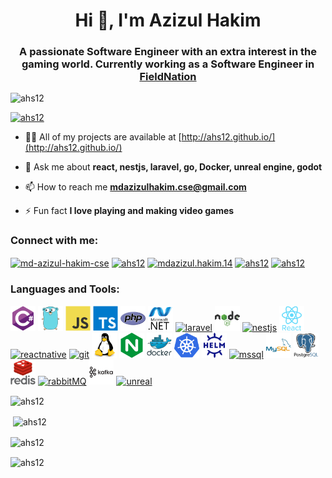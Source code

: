 <h1 align="center">Hi 👋, I'm Azizul Hakim</h1>
<h3 align="center">A passionate Software Engineer with an extra interest in the gaming world. Currently working as a Software Engineer in <a href="https://www.fieldnation.com/">FieldNation</a></h3>

<p align="left"> <img src="https://komarev.com/ghpvc/?username=ahs12&label=Profile%20views&color=0e75b6&style=flat" alt="ahs12" /> </p>

<p align="left"> <a href="https://github.com/ryo-ma/github-profile-trophy"><img src="https://github-profile-trophy.vercel.app/?username=ahs12&theme=tokyonight&hide_border=true" alt="ahs12" /></a> </p>

- 👨‍💻 All of my projects are available at [http://ahs12.github.io/](http://ahs12.github.io/)

- 💬 Ask me about **react, nestjs, laravel, go, Docker, unreal engine, godot**

- 📫 How to reach me **mdazizulhakim.cse@gmail.com**

- ⚡ Fun fact **I love playing and making video games**

<h3 align="left">Connect with me:</h3>
<p align="left">
<a href="https://linkedin.com/in/md-azizul-hakim-cse" target="blank"><img align="center" src="https://raw.githubusercontent.com/rahuldkjain/github-profile-readme-generator/master/src/images/icons/Social/linked-in-alt.svg" alt="md-azizul-hakim-cse" height="30" width="40" /></a>
<a href="https://stackoverflow.com/users/7405114" target="blank"><img align="center" src="https://raw.githubusercontent.com/rahuldkjain/github-profile-readme-generator/master/src/images/icons/Social/stack-overflow.svg" alt="ahs12" height="30" width="40" /></a>
<a href="https://fb.com/mdazizul.hakim.14" target="blank"><img align="center" src="https://raw.githubusercontent.com/rahuldkjain/github-profile-readme-generator/master/src/images/icons/Social/facebook.svg" alt="mdazizul.hakim.14" height="30" width="40" /></a>
<a href="https://www.youtube.com/channel/UCSMsZaoUL2xcSdRFq2Yqr2g" target="blank"><img align="center" src="https://raw.githubusercontent.com/rahuldkjain/github-profile-readme-generator/master/src/images/icons/Social/youtube.svg" alt="ahs12" height="30" width="40" /></a>
<a href="https://www.hackerrank.com/ahs12" target="blank"><img align="center" src="https://raw.githubusercontent.com/rahuldkjain/github-profile-readme-generator/master/src/images/icons/Social/hackerrank.svg" alt="ahs12" height="30" width="40" /></a>
</p>

<h3 align="left">Languages and Tools:</h3>
<p align="left"> 
<a href="https://www.w3schools.com/cs/" target="_blank" rel="noreferrer"> <img src="https://raw.githubusercontent.com/devicons/devicon/master/icons/csharp/csharp-original.svg" alt="csharp" width="40" height="40"/></a> 
<a href="https://go.dev" target="_blank" rel="noreferrer"> <img src="https://raw.githubusercontent.com/devicons/devicon/refs/heads/master/icons/go/go-original.svg" alt="go" width="40" height="40"/></a> 
<a href="https://developer.mozilla.org/en-US/docs/Web/JavaScript" target="_blank" rel="noreferrer"> <img src="https://raw.githubusercontent.com/devicons/devicon/master/icons/javascript/javascript-original.svg" alt="javascript" width="40" height="40"/></a> 
<a href="https://www.typescriptlang.org/" target="_blank" rel="noreferrer"> <img src="https://raw.githubusercontent.com/devicons/devicon/master/icons/typescript/typescript-original.svg" alt="typescript" width="40" height="40"/></a> 
<a href="https://www.php.net" target="_blank" rel="noreferrer"> <img src="https://raw.githubusercontent.com/devicons/devicon/master/icons/php/php-original.svg" alt="php" width="40" height="40"/></a> 
<a href="https://dotnet.microsoft.com/" target="_blank" rel="noreferrer"> <img src="https://raw.githubusercontent.com/devicons/devicon/master/icons/dot-net/dot-net-original-wordmark.svg" alt="dotnet" width="40" height="40"/></a> 
<a href="https://laravel.com/" target="_blank" rel="noreferrer"> <img src="https://cdn.jsdelivr.net/gh/devicons/devicon@latest/icons/laravel/laravel-original.svg" alt="laravel" width="40" height="40"/></a>
<a href="https://nodejs.org" target="_blank" rel="noreferrer"> <img src="https://raw.githubusercontent.com/devicons/devicon/master/icons/nodejs/nodejs-original-wordmark.svg" alt="nodejs" width="40" height="40"/></a>
<a href="https://nestjs.com/" target="_blank" rel="noreferrer"> <img src="https://cdn.jsdelivr.net/gh/devicons/devicon@latest/icons/nestjs/nestjs-original.svg" alt="nestjs" width="40" height="40"/></a>
<a href="https://reactjs.org/" target="_blank" rel="noreferrer"> <img src="https://raw.githubusercontent.com/devicons/devicon/master/icons/react/react-original-wordmark.svg" alt="react" width="40" height="40"/></a> 
<a href="https://reactnative.dev/" target="_blank" rel="noreferrer"> <img src="https://reactnative.dev/img/header_logo.svg" alt="reactnative" width="40" height="40"/></a> 
<a href="https://git-scm.com/" target="_blank" rel="noreferrer"> <img src="https://www.vectorlogo.zone/logos/git-scm/git-scm-icon.svg" alt="git" width="40" height="40"/></a> 
<a href="https://www.linux.org/" target="_blank" rel="noreferrer"> <img src="https://raw.githubusercontent.com/devicons/devicon/master/icons/linux/linux-original.svg" alt="linux" width="40" height="40"/></a>
<a href="https://www.nginx.com" target="_blank" rel="noreferrer"> <img src="https://raw.githubusercontent.com/devicons/devicon/master/icons/nginx/nginx-original.svg" alt="nginx" width="40" height="40"/></a>
<a href="https://www.docker.com/" target="_blank" rel="noreferrer"> <img src="https://raw.githubusercontent.com/devicons/devicon/master/icons/docker/docker-original-wordmark.svg" alt="docker" width="40" height="40"/></a>
<a href="https://kubernetes.io/" target="_blank" rel="noreferrer"> <img src="https://raw.githubusercontent.com/devicons/devicon/refs/heads/master/icons/kubernetes/kubernetes-original.svg" alt="kubernetes" width="40" height="40"/></a>
<a href="https://helm.sh/" target="_blank" rel="noreferrer"> <img src="https://raw.githubusercontent.com/devicons/devicon/refs/heads/master/icons/helm/helm-original.svg" alt="kubernetes" width="40" height="40"/></a>
<a href="https://www.microsoft.com/en-us/sql-server" target="_blank" rel="noreferrer"> <img src="https://www.svgrepo.com/show/303229/microsoft-sql-server-logo.svg" alt="mssql" width="40" height="40"/></a> 
<a href="https://www.mysql.com/" target="_blank" rel="noreferrer"> <img src="https://raw.githubusercontent.com/devicons/devicon/master/icons/mysql/mysql-original-wordmark.svg" alt="mysql" width="40" height="40"/></a>  
<a href="https://www.postgresql.org" target="_blank" rel="noreferrer"> <img src="https://raw.githubusercontent.com/devicons/devicon/master/icons/postgresql/postgresql-original-wordmark.svg" alt="postgresql" width="40" height="40"/></a>
<a href="https://redis.io" target="_blank" rel="noreferrer"> <img src="https://raw.githubusercontent.com/devicons/devicon/master/icons/redis/redis-original-wordmark.svg" alt="redis" width="40" height="40"/></a> 
<a href="https://www.rabbitmq.com" target="_blank" rel="noreferrer"> <img src="https://www.vectorlogo.zone/logos/rabbitmq/rabbitmq-icon.svg" alt="rabbitMQ" width="40" height="40"/></a>
<a href="https://kafka.apache.org" target="_blank" rel="noreferrer"> <img src="https://raw.githubusercontent.com/devicons/devicon/refs/heads/master/icons/apachekafka/apachekafka-original-wordmark.svg" alt="kafka" width="40" height="40"/></a> 
<a href="https://unrealengine.com/" target="_blank" rel="noreferrer"> <img src="https://raw.githubusercontent.com/kenangundogan/fontisto/036b7eca71aab1bef8e6a0518f7329f13ed62f6b/icons/svg/brand/unreal-engine.svg" alt="unreal" width="40" height="40"/></a> 
</p> 



<p><img align="center" src="https://github-readme-stats.vercel.app/api/top-langs?username=ahs12&layout=compact&langs_count=8&theme=tokyonight&hide_border=true&count_private=true" alt="ahs12" /></p>
<p>&nbsp;<img align="center" src="https://github-readme-stats.vercel.app/api?username=ahs12&show_icons=true&locale=en&theme=tokyonight&hide_border=true" alt="ahs12" /></p>
<p><img align="center" src="https://github-readme-streak-stats.herokuapp.com/?user=ahs12&theme=tokyonight&hide_border=true" alt="ahs12" /></p>
<p><img align="center" src="https://github-readme-activity-graph.vercel.app/graph?username=ahs12&theme=react-dark" alt="ahs12" /></p>
